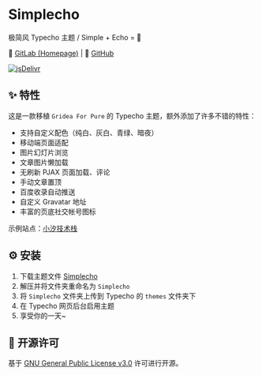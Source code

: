 # Simplecho

极简风 Typecho 主题 / Simple + Echo = 💖

🔗 [GitLab (Homepage)](https://gitlab.soraharu.com/XiaoXi/Simplecho) | 🔗 [GitHub](https://github.com/yanranxiaoxi/Simplecho)

[![jsDelivr](https://data.jsdelivr.com/v1/package/gh/yanranxiaoxi/Simplecho/badge?style=rounded)](https://www.jsdelivr.com/package/gh/yanranxiaoxi/Simplecho)

## ✨ 特性

这是一款移植 `Gridea For Pure` 的 Typecho 主题，额外添加了许多不错的特性：

- 支持自定义配色（纯白、灰白、青绿、暗夜）
- 移动端页面适配
- 图片幻灯片浏览
- 文章图片懒加载
- 无刷新 PJAX 页面加载、评论
- 手动文章置顶
- 百度收录自动推送
- 自定义 Gravatar 地址
- 丰富的页底社交帐号图标

示例站点：[小汐技术栈](https://tech.soraharu.com/)

## ⚙️ 安装

1. 下载主题文件 [Simplecho](https://gitlab.soraharu.com/XiaoXi/Simplecho/-/archive/master/Simplecho-master.zip)
2. 解压并将文件夹重命名为 `Simplecho`
3. 将 `Simplecho` 文件夹上传到 Typecho 的 `themes` 文件夹下
4. 在 Typecho 网页后台启用主题
5. 享受你的一天~

## 📜 开源许可

基于 [GNU General Public License v3.0](https://choosealicense.com/licenses/gpl-3.0/) 许可进行开源。
